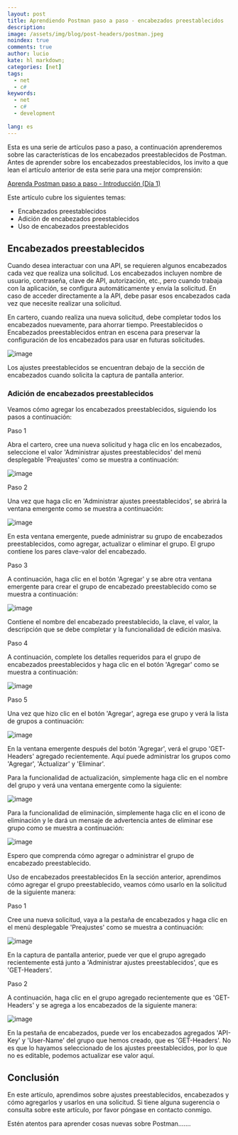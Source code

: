 ```yaml
---
layout: post
title: Aprendiendo Postman paso a paso - encabezados preestablecidos
description:
image: /assets/img/blog/post-headers/postman.jpeg
noindex: true
comments: true
author: lucio
kate: hl markdown;
categories: [net]
tags:
  - net
  - c#
keywords:
  - net
  - c#
  - development
  
lang: es
---
```


Esta es una serie de artículos paso a paso, a continuación aprenderemos sobre las características de los encabezados preestablecidos de Postman. Antes de aprender sobre los encabezados preestablecidos, los invito a que lean el artículo anterior de esta serie para una mejor comprensión:

[Aprenda Postman paso a paso - Introducción (Día 1)](https://vicenteguzman.com/maui_net/net/2022-04-25-introduccion-a-postman/)

Este artículo cubre los siguientes temas:

- Encabezados preestablecidos
- Adición de encabezados preestablecidos
- Uso de encabezados preestablecidos

## Encabezados preestablecidos
Cuando desea interactuar con una API, se requieren algunos encabezados cada vez que realiza una solicitud. Los encabezados incluyen nombre de usuario, contraseña, clave de API, autorización, etc., pero cuando trabaja con la aplicación, se configura automáticamente y envía la solicitud. En caso de acceder directamente a la API, debe pasar esos encabezados cada vez que necesite realizar una solicitud.

En cartero, cuando realiza una nueva solicitud, debe completar todos los encabezados nuevamente, para ahorrar tiempo. Preestablecidos o Encabezados preestablecidos entran en escena para preservar la configuración de los encabezados para usar en futuras solicitudes.

![image](/assets/img/blog/tutorials/intro-postman/01.png)

Los ajustes preestablecidos se encuentran debajo de la sección de encabezados cuando solicita la captura de pantalla anterior.

### Adición de encabezados preestablecidos
Veamos cómo agregar los encabezados preestablecidos, siguiendo los pasos a continuación:

Paso 1

Abra el cartero, cree una nueva solicitud y haga clic en los encabezados, seleccione el valor 'Administrar ajustes preestablecidos' del menú desplegable 'Preajustes' como se muestra a continuación:

![image](/assets/img/blog/tutorials/intro-postman/04.png)

Paso 2

Una vez que haga clic en 'Administrar ajustes preestablecidos', se abrirá la ventana emergente como se muestra a continuación:

![image](/assets/img/blog/tutorials/intro-postman/05.png)

En esta ventana emergente, puede administrar su grupo de encabezados preestablecidos, como agregar, actualizar o eliminar el grupo. El grupo contiene los pares clave-valor del encabezado.

Paso 3

A continuación, haga clic en el botón 'Agregar' y se abre otra ventana emergente para crear el grupo de encabezado preestablecido como se muestra a continuación:

![image](/assets/img/blog/tutorials/intro-postman/05.png)

Contiene el nombre del encabezado preestablecido, la clave, el valor, la descripción que se debe completar y la funcionalidad de edición masiva.

Paso 4

A continuación, complete los detalles requeridos para el grupo de encabezados preestablecidos y haga clic en el botón 'Agregar' como se muestra a continuación:

![image](/assets/img/blog/tutorials/intro-postman/05.png)

Paso 5

Una vez que hizo clic en el botón 'Agregar', agrega ese grupo y verá la lista de grupos a continuación:

![image](/assets/img/blog/tutorials/intro-postman/05.png)

En la ventana emergente después del botón 'Agregar', verá el grupo 'GET-Headers' agregado recientemente. Aquí puede administrar los grupos como 'Agregar', 'Actualizar' y 'Eliminar'.

Para la funcionalidad de actualización, simplemente haga clic en el nombre del grupo y verá una ventana emergente como la siguiente:

![image](/assets/img/blog/tutorials/intro-postman/05.png)


Para la funcionalidad de eliminación, simplemente haga clic en el icono de eliminación y le dará un mensaje de advertencia antes de eliminar ese grupo como se muestra a continuación:

![image](/assets/img/blog/tutorials/intro-postman/05.png)


Espero que comprenda cómo agregar o administrar el grupo de encabezado preestablecido.

Uso de encabezados preestablecidos
En la sección anterior, aprendimos cómo agregar el grupo preestablecido, veamos cómo usarlo en la solicitud de la siguiente manera:

Paso 1

Cree una nueva solicitud, vaya a la pestaña de encabezados y haga clic en el menú desplegable 'Preajustes' como se muestra a continuación:

![image](/assets/img/blog/tutorials/intro-postman/05.png)

En la captura de pantalla anterior, puede ver que el grupo agregado recientemente está junto a 'Administrar ajustes preestablecidos', que es 'GET-Headers'.

Paso 2

A continuación, haga clic en el grupo agregado recientemente que es 'GET-Headers' y se agrega a los encabezados de la siguiente manera:

![image](/assets/img/blog/tutorials/intro-postman/05.png)

En la pestaña de encabezados, puede ver los encabezados agregados 'API-Key' y 'User-Name' del grupo que hemos creado, que es 'GET-Headers'. No es que lo hayamos seleccionado de los ajustes preestablecidos, por lo que no es editable, podemos actualizar ese valor aquí.

## Conclusión

En este artículo, aprendimos sobre ajustes preestablecidos, encabezados y cómo agregarlos y usarlos en una solicitud. Si tiene alguna sugerencia o consulta sobre este artículo, por favor póngase en contacto conmigo.

Estén atentos para aprender cosas nuevas sobre Postman…....

